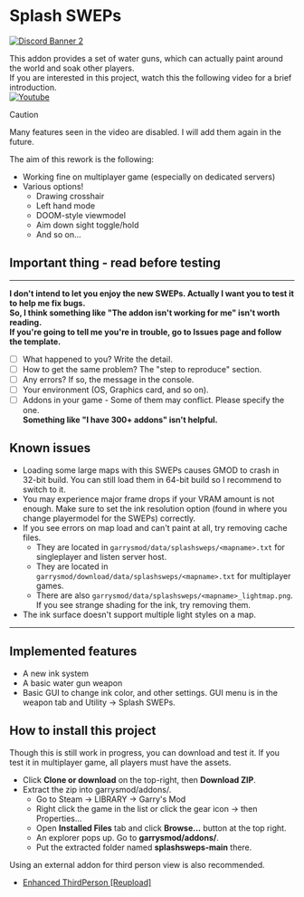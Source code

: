 # Splash SWEPs

[![Discord Banner 2](https://discordapp.com/api/guilds/933039683259224135/widget.png?style=banner2)](https://discord.gg/yrNej7G6gH)

This addon provides a set of water guns, which can actually paint around the world and soak other players.  
If you are interested in this project, watch this the following video for a brief introduction.  
[![Youtube](https://img.youtube.com/vi/2ca3UeLlCZs/0.jpg)](https://www.youtube.com/watch?v=2ca3UeLlCZs)

> [!CAUTION]  
> Many features seen in the video are disabled.  I will add them again in the future.

The aim of this rework is the following:

* Working fine on multiplayer game (especially on dedicated servers)
* Various options!
  * Drawing crosshair
  * Left hand mode
  * DOOM-style viewmodel
  * Aim down sight toggle/hold
  * And so on...

## Important thing - read before testing

***
**I don't intend to let you enjoy the new SWEPs.  Actually I want you to test it to help me fix bugs.**  
**So, I think something like "The addon isn't working for me" isn't worth reading.**  
**If you're going to tell me you're in trouble, go to Issues page and follow the template.**  

* [ ] What happened to you? Write the detail.
* [ ] How to get the same problem? The "step to reproduce" section.
* [ ] Any errors?  If so, the message in the console.
* [ ] Your environment (OS, Graphics card, and so on).
* [ ] Addons in your game - Some of them may conflict. Please specify the one.  
      **Something like "I have 300+ addons" isn't helpful.**

## Known issues

* Loading some large maps with this SWEPs causes GMOD to crash in 32-bit build.
    You can still load them in 64-bit build so I recommend to switch to it.
* You may experience major frame drops if your VRAM amount is not enough.
    Make sure to set the ink resolution option (found in where you change playermodel for the SWEPs) correctly.
* If you see errors on map load and can't paint at all, try removing cache files.
    * They are located in `garrysmod/data/splashsweps/<mapname>.txt` for singleplayer and listen server host.
    * They are located in `garrysmod/download/data/splashsweps/<mapname>.txt` for multiplayer games.
    * There are also `garrysmod/data/splashsweps/<mapname>_lightmap.png`.  
      If you see strange shading for the ink, try removing them.
* The ink surface doesn't support multiple light styles on a map.

***

## Implemented features

* A new ink system
* A basic water gun weapon
* Basic GUI to change ink color, and other settings.
    GUI menu is in the weapon tab and Utility -> Splash SWEPs.

## How to install this project

Though this is still work in progress, you can download and test it.
If you test it in multiplayer game, all players must have the assets.

* Click **Clone or download** on the top-right, then **Download ZIP**.
* Extract the zip into garrysmod/addons/.  
  * Go to Steam -> LIBRARY -> Garry's Mod
  * Right click the game in the list or click the gear icon -> then Properties...
  * Open **Installed Files** tab and click **Browse...** button at the top right.
  * An explorer pops up. Go to **garrysmod/addons/**.
  * Put the extracted folder named **splashsweps-main** there.

Using an external addon for third person view is also recommended.

* [Enhanced ThirdPerson [Reupload]][1]  

[1]:https://steamcommunity.com/sharedfiles/filedetails/?id=2593095865
